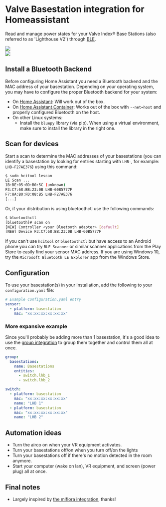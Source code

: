 # Valve Basestation integration for Homeassistant

Read and manage power states for your Valve Index® Base Stations (also referred to as 'Lighthouse V2') through [BLE](https://en.wikipedia.org/wiki/Bluetooth_Low_Energy).

![](https://jari.lol/TYc7q1qt9E.png)  
![](https://jari.lol/10oBiFCkzo.png)

## Install a Bluetooth Backend

Before configuring Home Assistant you need a Bluetooth backend and the MAC address of your basestation. Depending on your operating system, you may have to configure the proper Bluetooth backend for your system:

- On [Home Assistant](https://home-assistant.io/hassio/installation/): Will work out of the box.
- On [Home Assistant Container](https://home-assistant.io/docs/installation/docker/): Works out of the box with `--net=host` and properly configured Bluetooth on the host.
- On other Linux systems:
  - Install the `bluepy` library (via pip). When using a virtual environment, make sure to install the library in the right one.

## Scan for devices

Start a scan to determine the MAC addresses of your basestations (you can identify a basestation by looking for entries starting with `LHB-`, for example: `LHB-F27AE376`) using this command:

```bash
$ sudo hcitool lescan
LE Scan ...
1B:BE:05:0D:B0:5C (unknown)
F3:C7:68:BB:23:0B LHB-60B5777F
F7:8A:B0:FD:08:B5 LHB-F27AE376
[...]
```

Or, if your distribution is using bluetoothctl use the following commands:

```bash
$ bluetoothctl
[bluetooth]# scan on
[NEW] Controller <your Bluetooth adapter> [default]
[NEW] Device F3:C7:68:BB:23:0B LHB-60B5777F
```

If you can't use `hcitool` or `bluetoothctl` but have access to an Android phone you can try `BLE Scanner` or similar scanner applications from the Play Store to easily find your sensor MAC address. If you are using Windows 10, try the `Microsoft Bluetooth LE Explorer` app from the Windows Store.

## Configuration

To use your basestation(s) in your installation, add the following to your `configuration.yaml` file:

```yaml
# Example configuration.yaml entry
sensor:
  - platform: basestation
    mac: "xx:xx:xx:xx:xx:xx"
```

### More expansive example

Since you'll probably be adding more than 1 basestation, it's a good idea to use the [group integration](https://www.home-assistant.io/integrations/group) to group them together and control them all at once.

```yaml
group:
  basestations:
    name: Basestations
    entities:
      - switch.lhb_1
      - switch.lhb_2

switch:
  - platform: basestation
    mac: "xx:xx:xx:xx:xx:xx"
    name: "LHB 1"
  - platform: basestation
    mac: "xx:xx:xx:xx:xx:xx"
    name: "LHB 2"
```

## Automation ideas

- Turn the airco on when your VR equipment activates.
- Turn your basestations off/on when you turn off/on the lights
- Turn your basestations off if there's no motion detected in the room anymore.
- Start your computer (wake on lan), VR equipment, and screen (power plug) all at once.

## Final notes

- Largely inspired by [the miflora integration](https://github.com/home-assistant/core/tree/dev/homeassistant/components/miflora), thanks!
